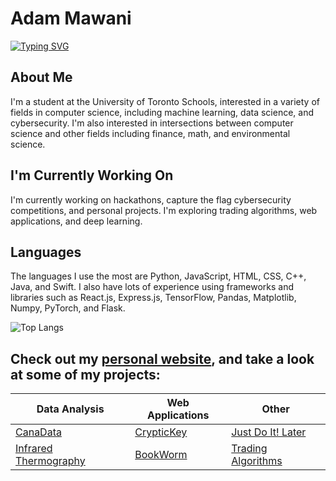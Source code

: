 # Adam Mawani
[![Typing SVG](https://readme-typing-svg.demolab.com?font=Arial&size=24&duration=3750&pause=550&color=000000FD&vCenter=true&repeat=false&random=false&width=700&height=40&lines=Hi%2C+I'm+Adam!;Full+Stack+Developer+and+Student)](https://git.io/typing-svg)

## About Me
I'm a student at the University of Toronto Schools, interested in a variety of fields in computer science, including machine learning, data science, and cybersecurity. I'm also interested in intersections between computer science and other fields including finance, math, and environmental science.

## I'm Currently Working On
I'm currently working on hackathons, capture the flag cybersecurity competitions, and personal projects. I'm exploring trading algorithms, web applications, and deep learning.

## Languages
The languages I use the most are Python, JavaScript, HTML, CSS, C++, Java, and Swift. I also have lots of experience using frameworks and libraries such as React.js, Express.js, TensorFlow, Pandas, Matplotlib, Numpy, PyTorch, and Flask.

![Top Langs](https://github-readme-stats.vercel.app/api/top-langs/?username=AdamMawani&layout=compact&theme=tokyonight)

<!--
![GitHub Stats](https://github-readme-stats.vercel.app/api?username=adammawani&show_icons=true&theme=tokyonight)
-->
## Check out my [personal website](https://adammawani.github.io), and take a look at some of my projects:
| Data Analysis | Web Applications | Other |
|----------|----------|----------|
| [CanaData](https://github.com/AdamMawani/CanaData)   | [CrypticKey](https://github.com/AdamMawani/CrypticKey)   | [Just Do It! Later](https://github.com/AdamMawani/JustDoItLater)   |
| [Infrared Thermography](https://github.com/AdamMawani/InfraredThermographyAnalysis)   | [BookWorm](https://github.com/AdamMawani/BookWorm)   | [Trading Algorithms](https://github.com/AdamMawani/InvestingAlgorithms)   |
